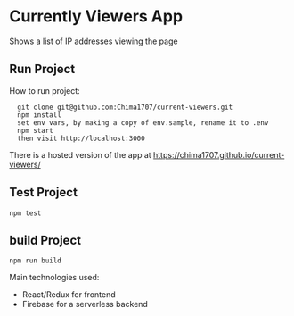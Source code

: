 # Currently Viewers App

Shows a list of IP addresses viewing the page

## Run Project

How to run project:

```
  git clone git@github.com:Chima1707/current-viewers.git
  npm install
  set env vars, by making a copy of env.sample, rename it to .env
  npm start
  then visit http://localhost:3000
```

There is a hosted version of the app at https://chima1707.github.io/current-viewers/

## Test Project
`npm test`

## build Project
`npm run build`

Main technologies used:

- React/Redux for frontend
- Firebase for a serverless backend




